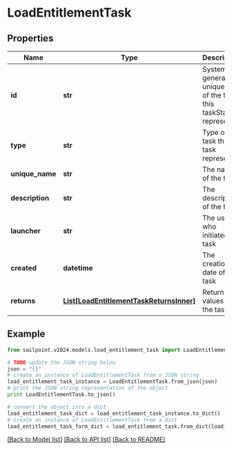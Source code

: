 # LoadEntitlementTask


## Properties

Name | Type | Description | Notes
------------ | ------------- | ------------- | -------------
**id** | **str** | System-generated unique ID of the task this taskStatus represents | [optional] 
**type** | **str** | Type of task this task represents | [optional] 
**unique_name** | **str** | The name of the task | [optional] 
**description** | **str** | The description of the task | [optional] 
**launcher** | **str** | The user who initiated the task | [optional] 
**created** | **datetime** | The creation date of the task | [optional] 
**returns** | [**List[LoadEntitlementTaskReturnsInner]**](LoadEntitlementTaskReturnsInner.md) | Return values from the task | [optional] 

## Example

```python
from sailpoint.v2024.models.load_entitlement_task import LoadEntitlementTask

# TODO update the JSON string below
json = "{}"
# create an instance of LoadEntitlementTask from a JSON string
load_entitlement_task_instance = LoadEntitlementTask.from_json(json)
# print the JSON string representation of the object
print LoadEntitlementTask.to_json()

# convert the object into a dict
load_entitlement_task_dict = load_entitlement_task_instance.to_dict()
# create an instance of LoadEntitlementTask from a dict
load_entitlement_task_form_dict = load_entitlement_task.from_dict(load_entitlement_task_dict)
```
[[Back to Model list]](../README.md#documentation-for-models) [[Back to API list]](../README.md#documentation-for-api-endpoints) [[Back to README]](../README.md)


